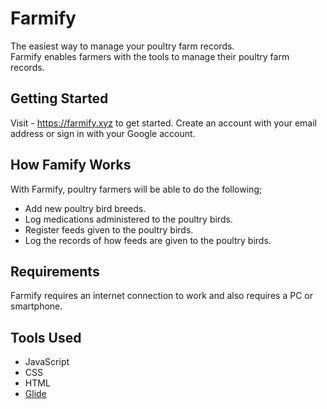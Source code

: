 # Farmify
The easiest way to manage your poultry farm records.  
Farmify enables farmers with the tools to manage their poultry farm records.

## Getting Started
Visit - https://farmify.xyz to get started. Create an account with your email address or sign in with your Google account.

## How Famify Works
With Farmify, poultry farmers will be able to do the following;
- Add new poultry bird breeds.
- Log medications administered to the poultry birds.
- Register feeds given to the poultry birds.
- Log the records of how feeds are given to the poultry birds.

## Requirements
Farmify requires an internet connection to work and also requires a PC or smartphone.

## Tools Used
- JavaScript
- CSS
- HTML
- [Glide](https://glideapps.com)
